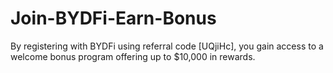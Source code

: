 # Join-BYDFi-Earn-Bonus
By registering with BYDFi using referral code [UQjiHc], you gain access to a welcome bonus program offering up to $10,000 in rewards. 
